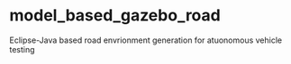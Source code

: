 # model_based_gazebo_road
Eclipse-Java based road envrionment generation for atuonomous vehicle testing
